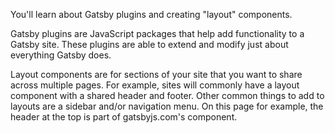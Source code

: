 You'll learn about Gatsby plugins and creating "layout" components.

Gatsby plugins are JavaScript packages that help add functionality to a Gatsby site.
These plugins are able to extend and modify just about everything Gatsby does.

Layout components are for sections of your site that you want to share across multiple pages.
For example, sites will commonly have a layout component with a shared header and footer.
Other common things to add to layouts are a sidebar and/or navigation menu.
On this page for example, the header at the top is part of gatsbyjs.com's component.
